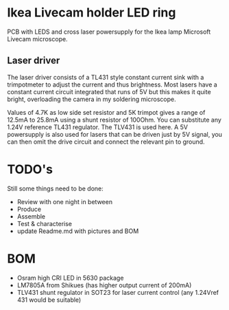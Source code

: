 # Ikea Livecam holder LED ring
PCB with LEDS and cross laser powersupply for the Ikea lamp Microsoft Livecam microscope.
## Laser driver
The laser driver consists of a TL431 style constant current sink with a trimpotmeter to adjust the current and thus brightness. Most lasers have a constant current circuit integrated that runs of 5V but this makes it quite bright, overloading the camera in my soldering microscope. 

Values of 4.7K as low side set resistor and 5K trimpot gives a range of 12.5mA to 25.8mA using a shunt resistor of 100Ohm. You can substitute any 1.24V reference TL431 regulator. The TLV431 is used here. A 5V powersupply is also used for lasers that can be driven just by 5V signal, you can then omit the drive circuit and connect the relevant pin to ground.
# TODO's
Still some things need to be done:
* Review with one night in between
* Produce
* Assemble
* Test & characterise
* update Readme.md with pictures and BOM
# BOM
* Osram high CRI LED in 5630 package
* LM7805A from Shikues (has higher output current of 200mA)
* TLV431 shunt regulator in SOT23 for laser current control (any 1.24Vref 431 would be suitable)
